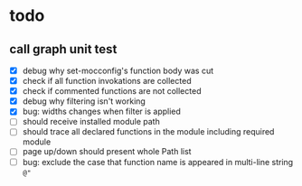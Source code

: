 # todo 
## call graph unit test
- [x] debug why set-mocconfig's function body was cut
- [x] check if all function invokations are collected
- [x] check if commented functions are not collected
- [x] debug why filtering isn't working
- [x] bug: widths changes when filter is applied
- [ ] should receive installed module path
- [ ] should trace all declared functions in the module including required module
- [ ] page up/down should present whole Path list
- [ ] bug: exclude the case that function name is appeared in multi-line string `@"`

